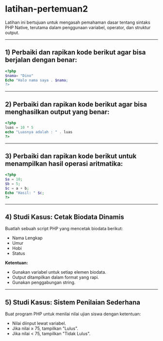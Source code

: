 # latihan-pertemuan2

Latihan ini bertujuan untuk mengasah pemahaman dasar tentang sintaks PHP Native, terutama dalam penggunaan variabel, operator, dan struktur output.

---

## 1) Perbaiki dan rapikan kode berikut agar bisa berjalan dengan benar:

```php
<?php
$nama= "Dino"
Echo "Halo nama saya . $nama;
?>
```

---

## 2) Perbaiki dan rapikan kode berikut agar bisa menghasilkan output yang benar:

```php
<?php
luas = 10 * 5
echo "Luasnya adalah : " . luas
?>
```

---

## 3) Perbaiki dan rapikan kode berikut untuk menampilkan hasil operasi aritmatika:

```php
<?php
$a = 10;
$b = 5;
$c = a + b;
Echo "Hasil: " $c;
?>
```

---

## 4) Studi Kasus: Cetak Biodata Dinamis

Buatlah sebuah script PHP yang mencetak biodata berikut:
- Nama Lengkap
- Umur
- Hobi
- Status

**Ketentuan:**
- Gunakan variabel untuk setiap elemen biodata.
- Output ditampilkan dalam format yang rapi.
- Gunakan penggabungan string.

---

## 5) Studi Kasus: Sistem Penilaian Sederhana

Buat program PHP untuk menilai nilai ujian siswa dengan ketentuan:
- Nilai diinput lewat variabel.
- Jika nilai ≥ 75, tampilkan "Lulus".
- Jika nilai < 75, tampilkan "Tidak Lulus".
